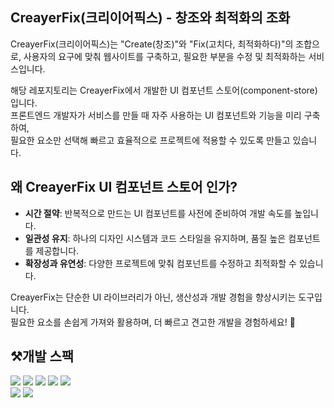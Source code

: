 ## CreayerFix(크리이어픽스) - 창조와 최적화의 조화

CreayerFix(크리이어픽스)는 "Create(창조)"와 "Fix(고치다, 최적화하다)"의 조합으로,
사용자의 요구에 맞춰 웹사이트를 구축하고, 필요한 부분을 수정 및 최적화하는 서비스입니다.

해당 레포지토리는 CreayerFix에서 개발한 UI 컴포넌트 스토어(component-store)입니다.\
프론트엔드 개발자가 서비스를 만들 때 자주 사용하는 UI 컴포넌트와 기능을 미리 구축하여,\
필요한 요소만 선택해 빠르고 효율적으로 프로젝트에 적용할 수 있도록 만들고 있습니다.

## 왜 CreayerFix UI 컴포넌트 스토어 인가?

- **시간 절약**: 반복적으로 만드는 UI 컴포넌트를 사전에 준비하여 개발 속도를 높입니다.
- **일관성 유지**: 하나의 디자인 시스템과 코드 스타일을 유지하며, 품질 높은 컴포넌트를 제공합니다.
- **확장성과 유연성**: 다양한 프로젝트에 맞춰 컴포넌트를 수정하고 최적화할 수 있습니다.

CreayerFix는 단순한 UI 라이브러리가 아닌, 생산성과 개발 경험을 향상시키는 도구입니다.\
필요한 요소를 손쉽게 가져와 활용하며, 더 빠르고 견고한 개발을 경험하세요! 🚀

## ⚒️개발 스팩

![](https://img.shields.io/badge/typescript-3578e5?style=for-the-badge&logo=typescript&logoColor=white)
![](https://img.shields.io/badge/Next.js-000000?style=for-the-badge&logo=Next.js&logoColor=white)
![](https://img.shields.io/badge/REACT-087ea4?style=for-the-badge&logo=REACT&logoColor=white)
![](https://img.shields.io/badge/styledComponents-db7093?style=for-the-badge&logo=styled-components&logoColor=white)
![](https://img.shields.io/badge/AXIOS-671ddf?style=for-the-badge&logo=AXIOS&logoColor=white)\
![](https://img.shields.io/badge/reactquery-ff4154?style=for-the-badge&logo=reactquery&logoColor=white)
![](https://img.shields.io/badge/recoil-3578e5?style=for-the-badge&logo=recoil&logoColor=white)
